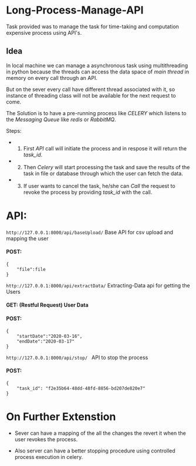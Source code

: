 # Long-Process-Manage-API
Task provided was to manage the task for time-taking and computation expensive process using API's.

## Idea
In local machine we can manage a asynchronous task using multithreading in python because the threads can access the data space of *main thread* in memory on every call through an API.

But on the sever every call have different thread associated with it, so instance of threading class will not be available for the next request to come.

The Solution is to have a pre-running process like *CELERY* which listens to the *Messaging Queue* like *redis* or *RabbitMQ*.

Steps:
* 1. First *API* call will initiate the process and in respose it will return the *task_id*.
* 2. Then *Celery* will start processing the task and save the results of the task in file or database through which the user can fetch the data.
* 3. If user wants to cancel the task, he/she can *Call* the request to revoke the process by providing *task_id* with the call.



# API:


```http://127.0.0.1:8000/api/baseUpload/```
Base API for csv upload and mapping the user
#### POST:
```
{
    "file":file
}
```

```http://127.0.0.1:8000/api/extractData/``` Extracting-Data api for getting the Users
#### GET: (Restful Request) User Data
#### POST:
```
{
    "startDate":"2020-03-16",
    "endDate":"2020-03-17"	
}
```

```http://127.0.0.1:8000/api/stop/ ``` API to stop the process
#### POST:
```
{
    "task_id": "f2e35b64-48dd-48fd-8856-bd207de820e7"
}
```
# On Further Extenstion
* Sever can have a mapping of the all the changes the revert it when the user revokes the process. 

* Also server can have a better stopping procedure using controlled process execution in celery.
